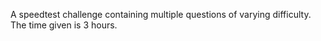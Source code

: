 A speedtest challenge containing multiple questions of varying difficulty. The time given is 3 hours. 